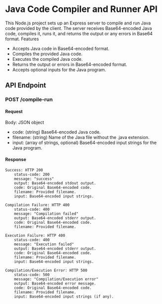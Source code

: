 # Java Code Compiler and Runner API

This Node.js project sets up an Express server to compile and run Java code provided by the client. The server receives Base64-encoded Java code, compiles it, runs it, and returns the output or any errors in Base64 format.
Features

- Accepts Java code in Base64-encoded format.
- Compiles the provided Java code.
- Executes the compiled Java code.
- Returns the output or errors in Base64-encoded format.
- Accepts optional inputs for the Java program.

## API Endpoint
### POST /compile-run
#### Request
Body: JSON object
- code: (string) Base64-encoded Java code.
- filename: (string) Name of the Java file without the .java extension.
- input: (array of strings, optional) Base64-encoded input strings for the Java program.

#### Response

    Success: HTTP 200
        status-code: 200
        message: "success"
        output: Base64-encoded stdout output.
        code: Original Base64-encoded code.
        filename: Provided filename.
        input: Base64-encoded input strings.

    Compilation Failure: HTTP 400
        status-code: 400
        message: "Compilation failed"
        output: Base64-encoded stderr output.
        code: Original Base64-encoded code.
        filename: Provided filename.

    Execution Failure: HTTP 400
        status-code: 400
        message: "Execution failed"
        output: Base64-encoded stderr output.
        code: Original Base64-encoded code.
        filename: Provided filename.
        input: Base64-encoded input strings.

    Compilation/Execution Error: HTTP 500
        status-code: 500
        message: "Compilation/Execution error"
        output: Base64-encoded error message.
        code: Original Base64-encoded code.
        filename: Provided filename.
        input: Base64-encoded input strings (if any).
